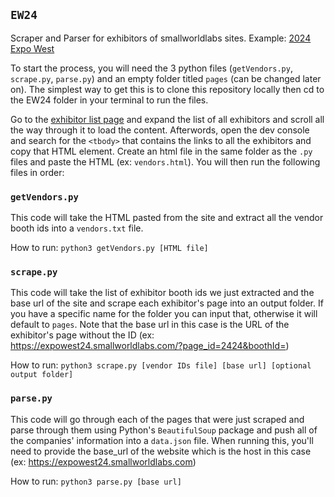 ## `EW24`
Scraper and Parser for exhibitors of smallworldlabs sites. Example: [2024 Expo West](https://www.expowest.com)

To start the process, you will need the 3 python files (`getVendors.py`, `scrape.py`, `parse.py`) and an empty folder titled `pages` (can be changed later on). The simplest way to get this is to clone this repository locally then cd to the EW24 folder in your terminal to run the files.

Go to the [exhibitor list page](https://s15.a2zinc.net/eventmap/public/eventmap.aspx?EventId=1013) and expand the list of all exhibitors and scroll all the way through it to load the content. Afterwords, open the dev console and search for the `<tbody>` that contains the links to all the exhibitors and copy that HTML element. Create an html file in the same folder as the `.py` files and paste the HTML (ex: `vendors.html`). You will then run the following files in order:

### `getVendors.py`
This code will take the HTML pasted from the site and extract all the vendor booth ids into a `vendors.txt` file. 

How to run: `python3 getVendors.py [HTML file]`

### `scrape.py`
This code will take the list of exhibitor booth ids we just extracted and the base url of the site and scrape each exhibitor's page into an output folder. If you have a specific name for the folder you can input that, otherwise it will default to `pages`. Note that the base url in this case is the URL of the exhibitor's page without the ID (ex: https://expowest24.smallworldlabs.com/?page_id=2424&boothId=)

How to run: `python3 scrape.py [vendor IDs file] [base url] [optional output folder]`

### `parse.py`
This code will go through each of the pages that were just scraped and parse through them using Python's `BeautifulSoup` package and push all of the companies' information into a `data.json` file. When running this, you'll need to provide the base_url of the website which is the host in this case (ex: https://expowest24.smallworldlabs.com)

How to run: `python3 parse.py [base url]`
